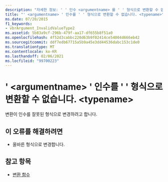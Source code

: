```yaml
---
description: "자세한 정보: ' ' 인수 <argumentname> 를 ' ' 형식으로 변환할 수 없습니다. '<typename>"
title: "' <argumentname> ' 인수를 ' ' 형식으로 변환할 수 없습니다. <typename>"
ms.date: 07/20/2015
f1_keywords:
- vbrArgument_InvalidValueType2
ms.assetid: 5b83a9cf-296b-479f-aa17-df655b8f51a0
ms.openlocfilehash: 4f52d3cabbc220d63b9f02414ce54004d666eb42
ms.sourcegitcommit: ddf7edb67715a5b9a45e3dd44536dabc153c1de0
ms.translationtype: MT
ms.contentlocale: ko-KR
ms.lasthandoff: 02/06/2021
ms.locfileid: "99700223"
---
```

# <a name="argument-argumentname-cannot-be-converted-to-type-typename"></a>' \<argumentname> ' 인수를 ' ' 형식으로 변환할 수 없습니다. \<typename>

변환이 인수를 잘못된 형식으로 변경하려고 합니다.  
  
## <a name="to-correct-this-error"></a>이 오류를 해결하려면  
  
- 올바른 형식으로 변경합니다.  
  
## <a name="see-also"></a>참고 항목

- [변환 함수](../language-reference/functions/conversion-functions.md)
